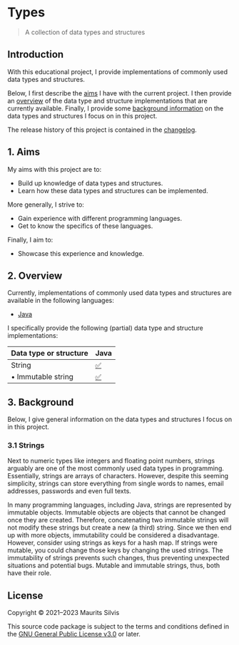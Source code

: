 # Types

> A collection of data types and structures

## Introduction

With this educational project, I provide implementations of commonly used data types and structures.

Below, I first describe the [aims](#1-aims) I have with the current project.
I then provide an [overview](#2-overview) of the data type and structure implementations that are currently available.
Finally, I provide some [background information](#3-background) on the data types and structures I focus on in this project.

The release history of this project is contained in the [changelog](CHANGELOG.md).

## 1. Aims

My aims with this project are to:

- Build up knowledge of data types and structures.
- Learn how these data types and structures can be implemented.

More generally, I strive to:

- Gain experience with different programming languages.
- Get to know the specifics of these languages.

Finally, I aim to:

- Showcase this experience and knowledge.

## 2. Overview

Currently, implementations of commonly used data types and structures are available in the following languages:

- [Java](java)

I specifically provide the following (partial) data type and structure implementations:

| Data type or structure | Java                                                                            |
|------------------------|---------------------------------------------------------------------------------|
| String                 | [✅](java/src/main/java/nl/mauritssilvis/types/java/string)                      |
| • Immutable string     | [✅](java/src/main/java/nl/mauritssilvis/types/java/string#11-immutable-strings) |

## 3. Background

Below, I give general information on the data types and structures I focus on in this project.

### 3.1 Strings

Next to numeric types like integers and floating point numbers, strings arguably are one of the most commonly used data types in programming.
Essentially, strings are arrays of characters.
However, despite this seeming simplicity, strings can store everything from single words to names, email addresses, passwords and even full texts.

In many programming languages, including Java, strings are represented by immutable objects.
Immutable objects are objects that cannot be changed once they are created.
Therefore, concatenating two immutable strings will not modify these strings but create a new (a third) string.
Since we then end up with more objects, immutability could be considered a disadvantage.
However, consider using strings as keys for a hash map.
If strings were mutable, you could change those keys by changing the used strings.
The immutability of strings prevents such changes, thus preventing unexpected situations and potential bugs.
Mutable and immutable strings, thus, both have their role.

## License

Copyright © 2021–2023 Maurits Silvis

This source code package is subject to the terms and conditions defined in the [GNU General Public License v3.0](LICENSE.md) or later.
